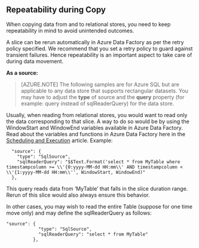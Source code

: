 ## Repeatability during Copy

When copying data from and to relational stores, you need to keep repeatability in mind to avoid unintended outcomes. 

A slice can be rerun automatically in Azure Data Factory as per the retry policy specified. We recommend that you set a retry policy to guard against transient failures. Hence repeatability is an important aspect to take care of during data movement. 

**As a source:**

> [AZURE.NOTE] The following samples are for Azure SQL but are applicable to any data store that supports rectangular datasets. You may have to adjust the **type** of source and the **query** property (for example: query instead of sqlReaderQuery) for the data store.   

Usually, when reading from relational stores, you would want to read only the data corresponding to that slice. A way to do so would be by using the WindowStart and WindowEnd variables available in Azure Data Factory. Read about the variables and functions in Azure Data Factory here in the [Scheduling and Execution](../articles/data-factory/data-factory-scheduling-and-execution.md) article. Example: 
	
	  "source": {
	    "type": "SqlSource",
	    "sqlReaderQuery": "$$Text.Format('select * from MyTable where timestampcolumn >= \\'{0:yyyy-MM-dd HH:mm\\' AND timestampcolumn < \\'{1:yyyy-MM-dd HH:mm\\'', WindowStart, WindowEnd)"
	  },

This query reads data from ‘MyTable’ that falls in the slice duration range. Rerun of this slice would also always ensure this behavior. 

In other cases, you may wish to read the entire Table (suppose for one time move only) and may define the sqlReaderQuery as follows:

	
	"source": {
	            "type": "SqlSource",
	            "sqlReaderQuery": "select * from MyTable"
	          },
	
